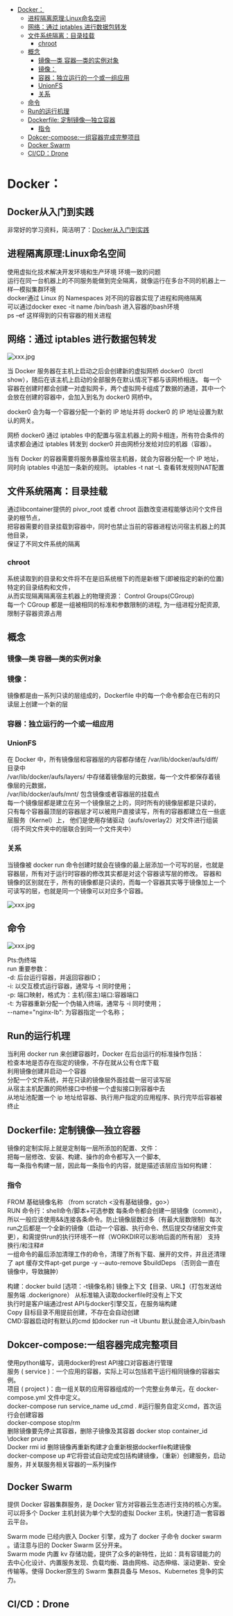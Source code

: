 <!-- TOC -->

- [Docker：](#docker)
    - [进程隔离原理:Linux命名空间](#进程隔离原理linux命名空间)
    - [网络：通过 iptables 进行数据包转发](#网络通过-iptables-进行数据包转发)
    - [文件系统隔离：目录挂载](#文件系统隔离目录挂载)
        - [chroot](#chroot)
    - [概念](#概念)
        - [镜像—类   容器—类的实例对象](#镜像类---容器类的实例对象)
        - [镜像：](#镜像)
        - [容器：独立运行的一个或一组应用](#容器独立运行的一个或一组应用)
        - [UnionFS](#unionfs)
        - [关系](#关系)
    - [命令](#命令)
    - [Run的运行机理](#run的运行机理)
    - [Dockerfile: 定制镜像—独立容器](#dockerfile-定制镜像独立容器)
        - [指令](#指令)
    - [Dokcer-compose:一组容器完成完整项目](#dokcer-compose一组容器完成完整项目)
    - [Docker Swarm](#docker-swarm)
    - [CI/CD：Drone](#cicddrone)

<!-- /TOC -->

# Docker：

## Docker从入门到实践
非常好的学习资料，简洁明了：[Docker从入门到实践](https://github.com/yeasy/docker_practice "docker")
## 进程隔离原理:Linux命名空间
使用虚拟化技术解决开发环境和生产环境 环境一致的问题  
运行在同一台机器上的不同服务能做到完全隔离，就像运行在多台不同的机器上一样—模拟集群环境  
docker通过 Linux 的 Namespaces 对不同的容器实现了进程和网络隔离  
可以通过docker exec -it name /bin/bash 进入容器的bash环境  
ps –ef  这样得到的只有容器的相关进程  
## 网络：通过 iptables 进行数据包转发 
![xxx.jpg](https://github.com/yuanlongzeng/my-summary/blob/master/img/docker网络.jpg )

当 Docker 服务器在主机上启动之后会创建新的虚拟网桥 docker0（brctl show），随后在该主机上启动的全部服务在默认情况下都与该网桥相连。
每一个容器在创建时都会创建一对虚拟网卡，两个虚拟网卡组成了数据的通道，其中一个会放在创建的容器中，会加入到名为 docker0 网桥中。

docker0 会为每一个容器分配一个新的 IP 地址并将 docker0 的 IP 地址设置为默认的网关。

网桥 docker0 通过 iptables 中的配置与宿主机器上的网卡相连，所有符合条件的请求都会通过 iptables 转发到 docker0 并由网桥分发给对应的机器（容器）。

当有 Docker 的容器需要将服务暴露给宿主机器，就会为容器分配一个 IP 地址，同时向 iptables 中追加一条新的规则。
iptables -t nat –L 查看转发规则NAT配置 

## 文件系统隔离：目录挂载
通过libcontainer提供的 pivor_root 或者 chroot 函数改变进程能够访问个文件目录的根节点，  
把容器需要的目录挂载到容器中，同时也禁止当前的容器进程访问宿主机器上的其他目录，  
保证了不同文件系统的隔离
### chroot
系统读取到的目录和文件将不在是旧系统根下的而是新根下(即被指定的新的位置) 特定的目录结构和文件，  
从而实现隔离隔离宿主机器上的物理资源： Control Groups(CGroup)  
每一个 CGroup 都是一组被相同的标准和参数限制的进程, 为一组进程分配资源,限制子容器资源占用
## 概念
### 镜像—类   容器—类的实例对象
### 镜像：
镜像都是由一系列只读的层组成的，Dockerfile 中的每一个命令都会在已有的只读层上创建一个新的层
### 容器：独立运行的一个或一组应用
### UnionFS
在 Docker 中，所有镜像层和容器层的内容都存储在 /var/lib/docker/aufs/diff/ 目录中  
/var/lib/docker/aufs/layers/ 中存储着镜像层的元数据，每一个文件都保存着镜像层的元数据，  
/var/lib/docker/aufs/mnt/ 包含镜像或者容器层的挂载点  
每一个镜像层都是建立在另一个镜像层之上的，同时所有的镜像层都是只读的，
只有每个容器最顶层的容器层才可以被用户直接读写，所有的容器都建立在一些底层服务（Kernel）上，
他们是使用存储驱动（aufs/overlay2）对文件进行组装（将不同文件夹中的层联合到同一个文件夹中）
### 关系
当镜像被 docker run 命令创建时就会在镜像的最上层添加一个可写的层，也就是容器层，所有对于运行时容器的修改其实都是对这个容器读写层的修改。
容器和镜像的区别就在于，所有的镜像都是只读的，而每一个容器其实等于镜像加上一个可读写的层，也就是同一个镜像可以对应多个容器。

![xxx.jpg](https://github.com/yuanlongzeng/my-summary/blob/master/img/Docker镜像与容器关系图.jpg )

## 命令
 
![xxx.jpg](https://github.com/yuanlongzeng/my-summary/blob/master/img/Docker命令.jpg)

Pts:伪终端  
run 重要参数：  
-d: 后台运行容器，并返回容器ID；  
-i: 以交互模式运行容器，通常与 -t 同时使用；  
-p: 端口映射，格式为：主机(宿主)端口:容器端口  
-t: 为容器重新分配一个伪输入终端，通常与 -i 同时使用；  
--name="nginx-lb": 为容器指定一个名称；  
## Run的运行机理
当利用 docker run 来创建容器时，Docker 在后台运行的标准操作包括：  
检查本地是否存在指定的镜像，不存在就从公有仓库下载  
利用镜像创建并启动一个容器  
分配一个文件系统，并在只读的镜像层外面挂载一层可读写层  
从宿主主机配置的网桥接口中桥接一个虚拟接口到容器中去  
从地址池配置一个 ip 地址给容器、执行用户指定的应用程序、执行完毕后容器被终止  
## Dockerfile: 定制镜像—独立容器
镜像的定制实际上就是定制每一层所添加的配置、文件：  
把每一层修改、安装、构建、操作的命令都写入一个脚本,  
每一条指令构建一层，因此每一条指令的内容，就是描述该层应当如何构建：
### 指令
FROM 基础镜像名称 （from scratch <没有基础镜像，go>）  
RUN 命令行：shell命令/脚本+可选参数  每条命令都会创建一层镜像（commit），所以一般应该使用&&连接各条命令。防止镜像层数过多（有最大层数限制）每次run之后都是一个全新的镜像（启动一个容器、执行命令、然后提交存储层文件变更），和需提供run的执行环境不一样（WORKDIR可以影响后面的所有层） 
支持换行/和注释#  
一组命令的最后添加清理工作的命令，清理了所有下载、展开的文件，并且还清理了 apt 缓存文件apt-get purge -y --auto-remove $buildDeps （否则会一直在镜像中，导致臃肿）

构建：docker build [选项：-t镜像名称]  镜像上下文【目录、URL】（打包发送给服务端 .dockerignore）  从标准输入读取dockerfile时没有上下文  
执行时是客户端通过rest API与docker引擎交互，在服务端构建   
Copy 目标目录不用提前创建，不存在会自动创建  
CMD:容器启动时有默认的cmd  如docker run –it Ubuntu  默认就会进入/bin/bash  

## Dokcer-compose:一组容器完成完整项目
使用python编写，调用docker的rest API接口对容器进行管理  
服务 ( service )：一个应用的容器，实际上可以包括若干运行相同镜像的容器实例。  
项目 ( project )：由一组关联的应用容器组成的一个完整业务单元，在 docker-compose.yml 文件中定义。  
docker-compose run service_name ud_cmd . #运行服务自定义cmd，首次运行会创建容器  
docker-compose stop/rm  
删除镜像要先停止其容器，删除子镜像及其容器  docker stop container_id \docker prune  
Docker rmi id  删除镜像再重新构建才会重新根据dockerfile构建镜像  
docker-compose up #它将尝试自动完成包括构建镜像，（重新）创建服务，启动服务，并关联服务相关容器的一系列操作  

## Docker Swarm
提供 Docker 容器集群服务，是 Docker 官方对容器云生态进行支持的核心方案。 可以将多个 Docker 主机封装为单个大型的虚拟 Docker 主机，快速打造一套容器云平台。

Swarm mode 已经内嵌入 Docker 引擎，成为了 docker 子命令 docker swarm 。请注意与旧的 Docker Swarm 区分开来。  
Swarm mode 内置 kv 存储功能，提供了众多的新特性，比如：具有容错能力的去中心化设计、内置服务发现、负载均衡、路由网格、动态伸缩、滚动更新、安全传输等。使得 Docker原生的 Swarm 集群具备与 Mesos、Kubernetes 竞争的实力。

## CI/CD：Drone
